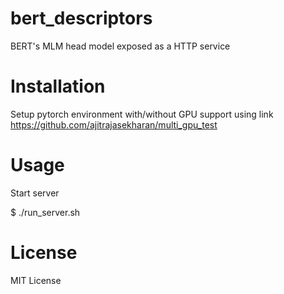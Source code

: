 # bert_descriptors
BERT's MLM head model exposed as a HTTP service


# Installation

Setup pytorch environment with/without GPU support using link https://github.com/ajitrajasekharan/multi_gpu_test


# Usage 

Start server

  $ ./run_server.sh
  
 
 
 # License
 
 MIT License

